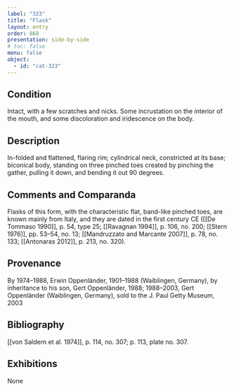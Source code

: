 ```yaml
---
label: "323"
title: "Flask"
layout: entry
order: 868
presentation: side-by-side
# toc: false
menu: false
object:
  - id: "cat-323"
---
```


## Condition

Intact, with a few scratches and nicks. Some incrustation on the interior of the mouth, and some discoloration and iridescence on the body.

## Description

In-folded and flattened, flaring rim; cylindrical neck, constricted at its base; biconical body, standing on three pinched toes created by pinching the gather, pulling it down, and bending it out 90 degrees.

## Comments and Comparanda

Flasks of this form, with the characteristic flat, band-like pinched toes, are known mainly from Italy, and they are dated in the first century CE ([[De Tommaso 1990]], p. 54, type 25; [[Ravagnan 1994]], p. 106, no. 200; [[Stern 1976]], pp. 53–54, no. 13; [[Mandruzzato and Marcante 2007]], p. 78, no. 133; [[Antonaras 2012]], p. 213, no. 320).

## Provenance

By 1974–1988, Erwin Oppenländer, 1901–1988 (Waiblingen, Germany), by inheritance to his son, Gert Oppenländer, 1988; 1988–2003, Gert Oppenländer (Waiblingen, Germany), sold to the J. Paul Getty Museum, 2003

## Bibliography

[[von Saldern et al. 1974]], p. 114, no. 307; p. 113, plate no. 307.

## Exhibitions

None